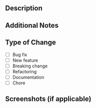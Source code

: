 ## Description
<!-- Briefly explain the purpose of this PR and what it accomplishes. -->

## Additional Notes
<!-- Add any extra context or relevant information here. -->

## Type of Change
- [ ] Bug fix
- [ ] New feature
- [ ] Breaking change
- [ ] Refactoring
- [ ] Documentation
- [ ] Chore

## Screenshots (if applicable)
<!-- Include screenshots to demonstrate any UI changes. -->
<!-- <img width="180" alt="image" src="image_url_here"> -->
